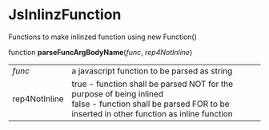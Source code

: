 # JsInlinzFunction
Functions to make inlinzed function using new Function()
<p>
function <b>parseFuncArgBodyName</b>(<i>func</i>, <i>rep4NotInline</i>)<br>
<table>
  <tr><td><i>func</i></td><td>a javascript function to be parsed as string</td></tr>
  <tr>
  <td>rep4NotInline</td><td> true - function shall be parsed NOT for the purpose of being inlined<br>
                 false - function shall be parsed FOR to be inserted in other function as inline function</td>
</tr>
</table>
<p>


